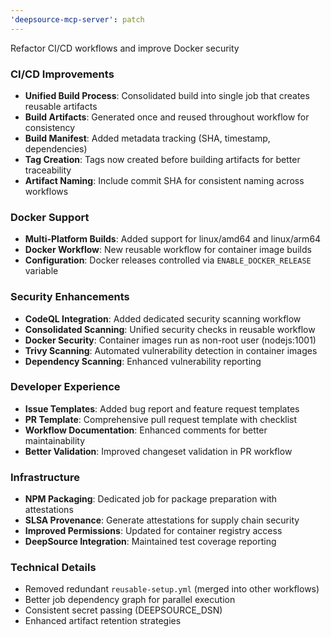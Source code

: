 ```yaml
---
'deepsource-mcp-server': patch
---
```


Refactor CI/CD workflows and improve Docker security

### CI/CD Improvements

- **Unified Build Process**: Consolidated build into single job that creates reusable artifacts
- **Build Artifacts**: Generated once and reused throughout workflow for consistency
- **Build Manifest**: Added metadata tracking (SHA, timestamp, dependencies)
- **Tag Creation**: Tags now created before building artifacts for better traceability
- **Artifact Naming**: Include commit SHA for consistent naming across workflows

### Docker Support

- **Multi-Platform Builds**: Added support for linux/amd64 and linux/arm64
- **Docker Workflow**: New reusable workflow for container image builds
- **Configuration**: Docker releases controlled via `ENABLE_DOCKER_RELEASE` variable

### Security Enhancements

- **CodeQL Integration**: Added dedicated security scanning workflow
- **Consolidated Scanning**: Unified security checks in reusable workflow
- **Docker Security**: Container images run as non-root user (nodejs:1001)
- **Trivy Scanning**: Automated vulnerability detection in container images
- **Dependency Scanning**: Enhanced vulnerability reporting

### Developer Experience

- **Issue Templates**: Added bug report and feature request templates
- **PR Template**: Comprehensive pull request template with checklist
- **Workflow Documentation**: Enhanced comments for better maintainability
- **Better Validation**: Improved changeset validation in PR workflow

### Infrastructure

- **NPM Packaging**: Dedicated job for package preparation with attestations
- **SLSA Provenance**: Generate attestations for supply chain security
- **Improved Permissions**: Updated for container registry access
- **DeepSource Integration**: Maintained test coverage reporting

### Technical Details

- Removed redundant `reusable-setup.yml` (merged into other workflows)
- Better job dependency graph for parallel execution
- Consistent secret passing (DEEPSOURCE_DSN)
- Enhanced artifact retention strategies
